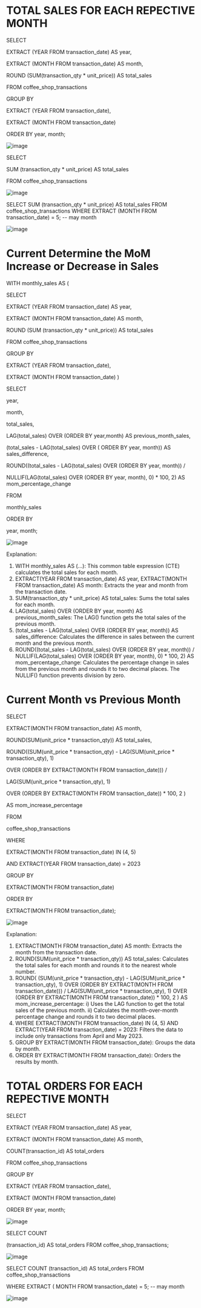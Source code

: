# TOTAL SALES FOR EACH REPECTIVE MONTH

SELECT

EXTRACT (YEAR FROM transaction_date) AS year,
 
 EXTRACT (MONTH FROM transaction_date) AS month,
 
 ROUND (SUM(transaction_qty * unit_price)) AS total_sales
 
 FROM coffee_shop_transactions
 
 GROUP BY
 
 EXTRACT (YEAR FROM transaction_date),
 
 EXTRACT (MONTH FROM transaction_date)
 
 ORDER BY year, month;
 
![image](https://github.com/user-attachments/assets/920232f5-bce4-495f-b3ba-5a981ce836a9)

SELECT
	
 SUM (transaction_qty * unit_price) AS total_sales
 
 FROM coffee_shop_transactions
 
![image](https://github.com/user-attachments/assets/cb94d2d9-067c-4d7a-a15a-0ded4aaaf629)

SELECT
	SUM (transaction_qty * unit_price) AS total_sales
	FROM coffee_shop_transactions
	WHERE
	EXTRACT (MONTH FROM transaction_date) = 5; -- may month

![image](https://github.com/user-attachments/assets/055dd7bf-36de-46d0-afa4-17066bdec8f5)

# Current Determine the MoM Increase or Decrease  in Sales

WITH monthly_sales AS
(

SELECT

EXTRACT (YEAR FROM transaction_date) AS year,

EXTRACT (MONTH FROM transaction_date) AS month,

ROUND (SUM (transaction_qty * unit_price)) AS total_sales

FROM coffee_shop_transactions

GROUP BY

EXTRACT (YEAR FROM transaction_date),

EXTRACT (MONTH FROM transaction_date)
)

SELECT

year,

month,

total_sales,

LAG(total_sales) OVER (ORDER  BY year,month) AS previous_month_sales,

(total_sales - LAG(total_sales) OVER ( ORDER BY year, month)) AS sales_difference,

ROUND((total_sales - LAG(total_sales) OVER (ORDER BY year, month)) /

NULLIF(LAG(total_sales) OVER (ORDER BY year, month), 0) * 100, 2) AS mom_percentage_change

FROM 

monthly_sales

ORDER BY 

year, month;

![image](https://github.com/user-attachments/assets/e3e22a15-7499-47f7-aca2-1dd46852166a)

Explanation:
1.	WITH monthly_sales AS (...): This common table expression (CTE) calculates the total sales for each month.
2.	EXTRACT(YEAR FROM transaction_date) AS year, EXTRACT(MONTH FROM transaction_date) AS month: Extracts the year and month from the transaction date.
3.	SUM(transaction_qty * unit_price) AS total_sales: Sums the total sales for each month.
4.	LAG(total_sales) OVER (ORDER BY year, month) AS previous_month_sales: The LAG() function gets the total sales of the previous month.
5.	(total_sales - LAG(total_sales) OVER (ORDER BY year, month)) AS sales_difference: Calculates the difference in sales between the current month and the previous month.
6.	ROUND((total_sales - LAG(total_sales) OVER (ORDER BY year, month)) / NULLIF(LAG(total_sales) OVER (ORDER BY year, month), 0) * 100, 2) AS mom_percentage_change: Calculates the percentage change in sales from the previous month and rounds it to two decimal places. The NULLIF() function prevents division by zero.


# Current Month vs Previous Month

SELECT 

EXTRACT(MONTH FROM transaction_date) AS month,

ROUND(SUM(unit_price * transaction_qty)) AS total_sales,

ROUND((SUM(unit_price * transaction_qty) - LAG(SUM(unit_price * transaction_qty), 1) 

OVER (ORDER BY EXTRACT(MONTH FROM transaction_date))) / 

LAG(SUM(unit_price * transaction_qty), 1) 

OVER (ORDER BY EXTRACT(MONTH FROM transaction_date)) * 100, 2
    )

AS mom_increase_percentage

FROM 

coffee_shop_transactions

WHERE

EXTRACT(MONTH FROM transaction_date) IN (4, 5)

AND EXTRACT(YEAR FROM transaction_date) = 2023

GROUP BY 

EXTRACT(MONTH FROM transaction_date)

ORDER BY 

EXTRACT(MONTH FROM transaction_date);

![image](https://github.com/user-attachments/assets/bb065cbc-5e96-4319-aaba-65e627fedfb8)

Explanation:

1.	EXTRACT(MONTH FROM transaction_date) AS month: Extracts the month from the transaction date.
2.	ROUND(SUM(unit_price * transaction_qty)) AS total_sales: Calculates the total sales for each month and rounds it to the nearest whole number.
3.	ROUND( (SUM(unit_price * transaction_qty) - LAG(SUM(unit_price * transaction_qty), 1) OVER (ORDER BY EXTRACT(MONTH FROM transaction_date))) / LAG(SUM(unit_price * transaction_qty), 1) OVER (ORDER BY EXTRACT(MONTH FROM transaction_date)) * 100, 2 ) AS mom_increase_percentage:
i)	Uses the LAG function to get the total sales of the previous month.
ii)	Calculates the month-over-month percentage change and rounds it to two decimal places.
4.	WHERE EXTRACT(MONTH FROM transaction_date) IN (4, 5) AND EXTRACT(YEAR FROM transaction_date) = 2023: Filters the data to include only transactions from April and May 2023.
5.	GROUP BY EXTRACT(MONTH FROM transaction_date): Groups the data by month.
6.	ORDER BY EXTRACT(MONTH FROM transaction_date): Orders the results by month.

# TOTAL ORDERS FOR EACH REPECTIVE MONTH

SELECT

EXTRACT (YEAR FROM transaction_date) AS year,

EXTRACT (MONTH FROM transaction_date) AS month,

COUNT(transaction_id) AS total_orders

FROM coffee_shop_transactions

GROUP BY

EXTRACT (YEAR FROM transaction_date),

EXTRACT (MONTH FROM transaction_date)

ORDER BY year, month;

![image](https://github.com/user-attachments/assets/c1a79aff-8902-4d8b-8410-b50e2bd9b55e)

SELECT COUNT

(transaction_id) AS total_orders FROM coffee_shop_transactions;

![image](https://github.com/user-attachments/assets/882feea7-cdf2-46b1-b0f6-b90bed149431)

SELECT COUNT (transaction_id) AS total_orders FROM coffee_shop_transactions

WHERE EXTRACT ( MONTH FROM transaction_date) = 5; -- may month

![image](https://github.com/user-attachments/assets/65bbf614-e976-4d43-8f84-c62c58085b37)




